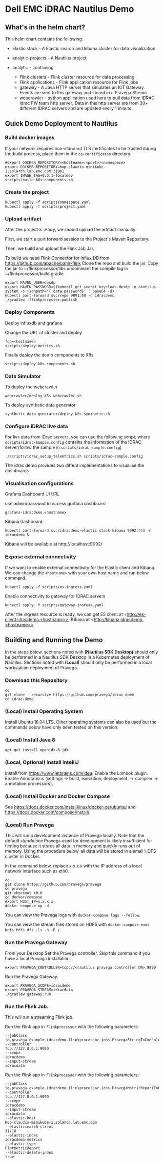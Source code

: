 # Dell EMC iDRAC Nautilus Demo

## What's in the helm chart?
This helm chart contains the following:

- Elastic stack - A Elastic search and kibana cluster for data visualization 

- analytic-projects - A Nautilus project

- analytic - containing
  - Flink clusters - Flink cluster resource for data processing
  - Flink applications - Flink application resource for Flink jobs
  - gateway - A Java HTTP server that simulates an IOT Gateway.  Events are sent to this gateway and stored in a Pravega Stream
  - webcrawler - python application used here to pull data from IDRAC Idrac FW team http server; Data in this http server are from 30+ different IDRAC servers and are updated every 1 minute.
  
## Quick Demo Deployment to Nautilus

### Build docker images

If your network requires non-standard TLS certificates to be trusted during the build process, 
place them in the `ca-certificates` directory.

```
#export DOCKER_REPOSITORY=<hostname>:<port>/<namespace>
export DOCKER_REPOSITORY=hop-claudio-minikube-1.solarch.lab.emc.com:31001
export IMAGE_TAG=0.0.1-localdev
scripts/build-k8s-components.sh
```
### Create the project
```
kubectl apply -f scripts/namespace.yaml 
kubectl apply -f scripts/project.yaml
```
### Upload artifact

After the project is ready, we should upload the artifact manually. 

First, we start a port forward session to the Project's Maven Repository. 

Then, we build and upload the Flink Job Jar.

To build we need Flink Connector for influx DB from https://github.com/apache/bahir-flink
Clone the repo and build the jar. 
Copy the jar to ~/flinkprocessor/libs
uncomment the compile tag in  ~/flinkprocessor/build.gradle
```
export MAVEN_USER=desdp
export MAVEN_PASSWORD=$(kubectl get secret keycloak-desdp -n nautilus-system -o jsonpath='{.data.password}' | base64 -d)
kubectl port-forward svc/repo 9091:80 -n idracdemo
./gradlew :flinkprocessor:publish
```
### Deploy Components

Deploy influxdb and grafana

Change the URL of cluster and deploy 

```
fqn=<hostname>
scripts/deploy-metrics.sh
```
Finally deploy the demo components to K8s
```
scripts/deploy-k8s-components.sh
```
### Data Simulator

To deploy the webcrawler 
```
webcrawler/deploy-k8s-webcrawler.sh
```
To deploy synthetic data generator
```
synthetic_data_generator/deploy-k8s-synthetic.sh
```
### Configure iDRAC live data

For live data from IDrac servers, you can use the following script; where `scripts/idrac-sample.config`
contains the information of the IDRAC server(follow the sample in `scripts/idrac-sample.config`)
```
./scripts/idrac_setup_telemtrics.sh scripts/idrac-sample.config
```
The idrac demo provides two diffent implementations to visualise the dashboards

### Visualisation configurations

Grafana Dashboard UI URL

use admin/passwod to access grafana dashboard
```
grafana-idracdemo.<hostname>
```

Kibana Dashboard:
```
kubectl port-forward svc/idracdemo-elastic-stack-kibana 9092:443 -n idracdemo &
```
Kibana will be available at http://localhost:9092/

### Expose external connectivity

If we want to enable external connectivity for the Elastic client and Kibana. We can change the 
`<hostname>` with your own host name and run below command.
```
kubectl apply -f scripts/es-ingress.yaml
```

Enable connectivity to gateway for IDRAC servers
```
kubectl apply -f scripts/gateway-ingress.yaml
```


After the ingress resource is ready, we can get ES client at <http://es-client.idracdemo.<hostname>>,  Kibana at <http://kibana.idracdemo.<hostname>>

## Building and Running the Demo

In the steps below, sections noted with **(Nautilus SDK Desktop)** should only be performed
in a Nautilus SDK Desktop in a Kubernetes deployment of Nautilus.
Sections noted with **(Local)** should only be performed in a local workstation deployment
of Pravega.

### Download this Repository

```
cd
git clone --recursive https://github.com/pravega/idrac-demo
cd idrac-demo
```

### (Local) Install Operating System

Install Ubuntu 16.04 LTS. Other operating systems can also be used but the commands below have only been tested
on this version.

### (Local) Install Java 8

```
apt-get install openjdk-8-jdk
```

### (Local, Optional) Install IntelliJ

Install from <https://www.jetbrains.com/idea>.
Enable the Lombok plugin.
Enable Annotations (settings -> build, execution, deployment, -> compiler -> annotation processors).

### (Local) Install Docker and Docker Compose

See <https://docs.docker.com/install/linux/docker-ce/ubuntu/>
and <https://docs.docker.com/compose/install/>.

### (Local) Run Pravega

This will run a development instance of Pravega locally.
Note that the default *standalone* Pravega used for development is likely insufficient for testing because
it stores all data in memory and quickly runs out of memory.
Using the procedure below, all data will be stored in a small HDFS cluster in Docker.

In the command below, replace x.x.x.x with the IP address of a local network interface such as eth0.

```
cd
git clone https://github.com/pravega/pravega
cd pravega
git checkout r0.6
cd docker/compose
export HOST_IP=x.x.x.x
docker-compose up -d
```

You can view the Pravega logs with `docker-compose logs --follow`.

You can view the stream files stored on HDFS with `docker-compose exec hdfs hdfs dfs -ls -h -R /`.

### Run the Pravega Gateway

From your Desktop Set the Pravega controller.
Skip this command if you have a local Pravega installation.
```
export PRAVEGA_CONTROLLER=tcp://<nautilus pravega controller DN>:9090
```

Run the Pravega Gateway.
```
export PRAVEGA_SCOPE=idracdemo
export PRAVEGA_STREAM=idracdata
./gradlew gateway:run
```

### Run the Flink Job.

This will run a streaming Flink job.

Run the Flink app in `flinkprocessor` with the following parameters:
```
--jobClass
io.pravega.example.idracdemo.flinkprocessor.jobs.PravegaStringToConsoleJob
--controller
tcp://127.0.0.1:9090
--scope
idracdemo
--input-stream
idracdata
```

Run the Flink app in `flinkprocessor` with the following parameters:
```
--jobClass
io.pravega.example.idracdemo.flinkprocessor.jobs.PravegaMetricReportToElasticSearchJob
--controller
tcp://127.0.0.1:9090
--scope
idracdemo
--input-stream
idracdata
--elastic-host
hop-claudio-minikube-1.solarch.lab.emc.com
--elasticsearch-client
31718
--elastic-index
idracdemo-metrics
--elastic-type
FlatMetricReport
--elastic-delete-index
true
```
